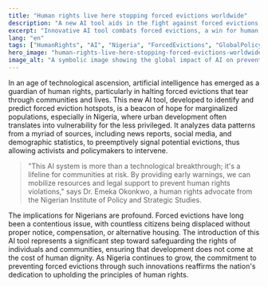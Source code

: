 ```yaml
---
title: "Human rights live here stopping forced evictions worldwide"
description: "A new AI tool aids in the fight against forced evictions, impacting lives from Nigeria to the global stage."
excerpt: "Innovative AI tool combats forced evictions, a win for human rights."
lang: "en"
tags: ["HumanRights", "AI", "Nigeria", "ForcedEvictions", "GlobalPolicy"]
hero_image: "human-rights-live-here-stopping-forced-evictions-worldwide.png"
image_alt: "A symbolic image showing the global impact of AI on preventing forced evictions."
---
```


In an age of technological ascension, artificial intelligence has emerged as a guardian of human rights, particularly in halting forced evictions that tear through communities and lives. This new AI tool, developed to identify and predict forced eviction hotspots, is a beacon of hope for marginalized populations, especially in Nigeria, where urban development often translates into vulnerability for the less privileged. It analyzes data patterns from a myriad of sources, including news reports, social media, and demographic statistics, to preemptively signal potential evictions, thus allowing activists and policymakers to intervene.

> "This AI system is more than a technological breakthrough; it's a lifeline for communities at risk. By providing early warnings, we can mobilize resources and legal support to prevent human rights violations," says Dr. Emeka Okonkwo, a human rights advocate from the Nigerian Institute of Policy and Strategic Studies.

The implications for Nigerians are profound. Forced evictions have long been a contentious issue, with countless citizens being displaced without proper notice, compensation, or alternative housing. The introduction of this AI tool represents a significant step toward safeguarding the rights of individuals and communities, ensuring that development does not come at the cost of human dignity. As Nigeria continues to grow, the commitment to preventing forced evictions through such innovations reaffirms the nation's dedication to upholding the principles of human rights.